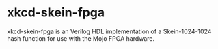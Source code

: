 xkcd-skein-fpga
===============
xkcd-skein-fpga is an Verilog HDL implementation of a Skein-1024-1024 hash function for use with the Mojo FPGA hardware.